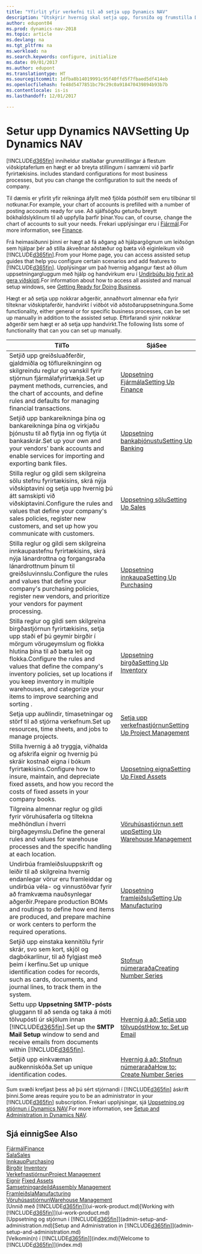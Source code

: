 ```yaml
---
title: "Yfirlit yfir verkefni til að setja upp Dynamics NAV"
description: "Útskýrir hvernig skal setja upp, forsníða og frumstilla Dynamics NAV eftir þínum þörfum."
author: edupont04
ms.prod: dynamics-nav-2018
ms.topic: article
ms.devlang: na
ms.tgt_pltfrm: na
ms.workload: na
ms.search.keywords: configure, initialize
ms.date: 09/01/2017
ms.author: edupont
ms.translationtype: HT
ms.sourcegitcommit: 1dfba8b14019991c95f40ffd5f7fbaed5df414eb
ms.openlocfilehash: fe48d5477851bc79c29c0a918470439894b93b7b
ms.contentlocale: is-is
ms.lasthandoff: 12/01/2017

---
```

# <a name="setting-up-dynamics-nav"></a><span data-ttu-id="cd524-103">Setur upp Dynamics NAV</span><span class="sxs-lookup"><span data-stu-id="cd524-103">Setting Up Dynamics NAV</span></span>
[!INCLUDE[d365fin](includes/d365fin_md.md)]<span data-ttu-id="cd524-104"> inniheldur staðlaðar grunnstillingar á flestum viðskiptaferlum en hægt er að breyta stillingum í samræmi við þarfir fyrirtækisins.</span><span class="sxs-lookup"><span data-stu-id="cd524-104"> includes standard configurations for most business processes, but you can change the configuration to suit the needs of company.</span></span>

<span data-ttu-id="cd524-105">Til dæmis er yfirlit yfir reikninga áfyllt með fjölda pósthólf sem eru tilbúnar til notkunar.</span><span class="sxs-lookup"><span data-stu-id="cd524-105">For example, your chart of accounts is prefilled with a number of posting accounts ready for use.</span></span> <span data-ttu-id="cd524-106">Að sjálfsögðu geturðu breytt bókhaldslyklinum til að uppfylla þarfir þínar.</span><span class="sxs-lookup"><span data-stu-id="cd524-106">You can, of course, change the chart of accounts to suit your needs.</span></span> <span data-ttu-id="cd524-107">Frekari upplýsingar eru í  [Fjármál](finance.md).</span><span class="sxs-lookup"><span data-stu-id="cd524-107">For more information, see [Finance](finance.md).</span></span>

<span data-ttu-id="cd524-108">Frá heimasíðunni þinni er hægt að fá aðgang að hjálpargögnum um leiðsögn sem hjálpar þér að stilla ákveðnar aðstæður og bæta við eiginleikum við [!INCLUDE[d365fin](includes/d365fin_md.md)].</span><span class="sxs-lookup"><span data-stu-id="cd524-108">From your Home page, you can access assisted setup guides that help you configure certain scenarios and add features to [!INCLUDE[d365fin](includes/d365fin_md.md)].</span></span> <span data-ttu-id="cd524-109">Upplýsingar um það hvernig aðgangur fæst að öllum uppsetningargluggum með hjálp og handvirkum eru í [Undirbúðu þig fyrir að gera viðskipti](ui-get-ready-business.md).</span><span class="sxs-lookup"><span data-stu-id="cd524-109">For information about how to access all assisted and manual setup windows, see [Getting Ready for Doing Business](ui-get-ready-business.md).</span></span>

<span data-ttu-id="cd524-110">Hægt er að setja upp nokkrar aðgerðir, annaðhvort almennar eða fyrir tilteknar viðskiptaferðir, handvirkt í viðbót við aðstoðaruppsetninguna.</span><span class="sxs-lookup"><span data-stu-id="cd524-110">Some functionality, either general or for specific business processes, can be set up manually in addition to the assisted setup.</span></span> <span data-ttu-id="cd524-111">Eftirfarandi sýnir nokkrar aðgerðir sem hægt er að setja upp handvirkt.</span><span class="sxs-lookup"><span data-stu-id="cd524-111">The following lists some of functionality that can you can set up manually.</span></span>

| <span data-ttu-id="cd524-112">Til</span><span class="sxs-lookup"><span data-stu-id="cd524-112">To</span></span> | <span data-ttu-id="cd524-113">Sjá</span><span class="sxs-lookup"><span data-stu-id="cd524-113">See</span></span> |
| --- | --- |
| <span data-ttu-id="cd524-114">Setjið upp greiðsluaðferðir, gjaldmiðla og töflureikninginn og skilgreindu reglur og vanskil fyrir stjórnun fjármálafyrirtækja.</span><span class="sxs-lookup"><span data-stu-id="cd524-114">Set up payment methods, currencies, and the chart of accounts, and define rules and defaults for managing financial transactions.</span></span> |[<span data-ttu-id="cd524-115">Uppsetning Fjármála</span><span class="sxs-lookup"><span data-stu-id="cd524-115">Setting Up Finance</span></span>](finance-setup-finance.md) |
| <span data-ttu-id="cd524-116">Setjið upp bankareikninga þína og bankareikninga þína og virkjaðu þjónustu til að flytja inn og flytja út bankaskrár.</span><span class="sxs-lookup"><span data-stu-id="cd524-116">Set up your own and your vendors' bank accounts and enable services for importing and exporting bank files.</span></span> |[<span data-ttu-id="cd524-117">Uppsetning bankaþjónustu</span><span class="sxs-lookup"><span data-stu-id="cd524-117">Setting Up Banking</span></span>](bank-setup-banking.md) |
| <span data-ttu-id="cd524-118">Stilla reglur og gildi sem skilgreina sölu stefnu fyrirtækisins, skrá nýja viðskiptavini og setja upp hvernig þú átt samskipti við viðskiptavini.</span><span class="sxs-lookup"><span data-stu-id="cd524-118">Configure the rules and values that define your company's sales policies, register new customers, and set up how you communicate with customers.</span></span> |[<span data-ttu-id="cd524-119">Uppsetning sölu</span><span class="sxs-lookup"><span data-stu-id="cd524-119">Setting Up Sales</span></span>](sales-setup-sales.md) |
| <span data-ttu-id="cd524-120">Stilla reglur og gildi sem skilgreina innkaupastefnu fyrirtækisins, skrá nýja lánardrottna og forgangsraða lánardrottnum þínum til greiðsluvinnslu.</span><span class="sxs-lookup"><span data-stu-id="cd524-120">Configure the rules and values that define your company's purchasing policies, register new vendors, and prioritize your vendors for payment processing.</span></span> |[<span data-ttu-id="cd524-121">Uppsetning innkaupa</span><span class="sxs-lookup"><span data-stu-id="cd524-121">Setting Up Purchasing</span></span>](purchasing-setup-purchasing.md) |
| <span data-ttu-id="cd524-122">Stilla reglur og gildi sem skilgreina birgðastjórnun fyrirtækisins, setja upp staði ef þú geymir birgðir í mörgum vörugeymslum og flokka hlutina þína til að bæta leit og flokka.</span><span class="sxs-lookup"><span data-stu-id="cd524-122">Configure the rules and values that define the company's inventory policies, set up locations if you keep inventory in multiple warehouses, and categorize your items to improve searching and sorting .</span></span> |[<span data-ttu-id="cd524-123">Uppsetning birgða</span><span class="sxs-lookup"><span data-stu-id="cd524-123">Setting Up Inventory</span></span>](inventory-setup-inventory.md) |
| <span data-ttu-id="cd524-124">Setja upp auðlindir, tímasetningar og störf til að stjórna verkefnum.</span><span class="sxs-lookup"><span data-stu-id="cd524-124">Set up resources, time sheets, and jobs to manage projects.</span></span> |[<span data-ttu-id="cd524-125">Setja upp verkefnastjórnun</span><span class="sxs-lookup"><span data-stu-id="cd524-125">Setting Up Project Management</span></span>](projects-setup-projects.md) |
| <span data-ttu-id="cd524-126">Stilla hvernig á að tryggja, viðhalda og afskrifa eignir og hvernig þú skráir kostnað eigna í bókum fyrirtækisins.</span><span class="sxs-lookup"><span data-stu-id="cd524-126">Configure how to insure, maintain, and depreciate fixed assets, and how you record the costs of fixed assets in your company books.</span></span> |[<span data-ttu-id="cd524-127">Uppsetning eigna</span><span class="sxs-lookup"><span data-stu-id="cd524-127">Setting Up Fixed Assets</span></span>](fa-setup.md) |
|<span data-ttu-id="cd524-128">Tilgreina almennar reglur og gildi fyrir vöruhúsaferla og tiltekna meðhöndlun í hverri birgðageymslu.</span><span class="sxs-lookup"><span data-stu-id="cd524-128">Define the general rules and values for warehouse processes and the specific handling at each location.</span></span>|[<span data-ttu-id="cd524-129">Vöruhúsastjórnun sett upp</span><span class="sxs-lookup"><span data-stu-id="cd524-129">Setting Up Warehouse Management</span></span>](warehouse-setup-warehouse.md)|
|<span data-ttu-id="cd524-130">Undirbúa framleiðsluuppskrift og leiðir til að skilgreina hvernig endanlegar vörur eru framleiddar og undirbúa véla- og vinnustöðvar fyrir að framkvæma nauðsynlegar aðgerðir.</span><span class="sxs-lookup"><span data-stu-id="cd524-130">Prepare production BOMs and routings to define how end items are produced, and prepare machine or work centers to perform the required operations.</span></span>|[<span data-ttu-id="cd524-131">Uppsetning framleiðslu</span><span class="sxs-lookup"><span data-stu-id="cd524-131">Setting Up Manufacturing</span></span>](production-configure-production-processes.md)|
| <span data-ttu-id="cd524-132">Setjið upp einstaka kennitölu fyrir skrár, svo sem kort, skjöl og dagbókarlínur, til að fylgjast með þeim í kerfinu.</span><span class="sxs-lookup"><span data-stu-id="cd524-132">Set up unique identification codes for records, such as cards, documents, and journal lines, to track them in the system.</span></span> |[<span data-ttu-id="cd524-133">Stofnun númeraraða</span><span class="sxs-lookup"><span data-stu-id="cd524-133">Creating Number Series</span></span>](ui-create-number-series.md) |
| <span data-ttu-id="cd524-134">Settu upp **Uppsetning SMTP-pósts** gluggann til að senda og taka á móti tölvupósti úr skjölum innan [!INCLUDE[d365fin](includes/d365fin_md.md)].</span><span class="sxs-lookup"><span data-stu-id="cd524-134">Set up the **SMTP Mail Setup** window to send and receive emails from documents within [!INCLUDE[d365fin](includes/d365fin_md.md)].</span></span> |[<span data-ttu-id="cd524-135">Hvernig á að: Setja upp tölvupóst</span><span class="sxs-lookup"><span data-stu-id="cd524-135">How to: Set up Email</span></span>](madeira-how-setup-email.md) |
| <span data-ttu-id="cd524-136">Setjið upp einkvæman auðkenniskóða.</span><span class="sxs-lookup"><span data-stu-id="cd524-136">Set up unique identification codes.</span></span> |[<span data-ttu-id="cd524-137">Hvernig á að: Stofnun númeraraða</span><span class="sxs-lookup"><span data-stu-id="cd524-137">How to: Create Number Series</span></span>](ui-create-number-series.md) |

<span data-ttu-id="cd524-138">Sum svæði krefjast þess að þú sért stjórnandi í [!INCLUDE[d365fin](includes/d365fin_md.md)] áskrift þinni.</span><span class="sxs-lookup"><span data-stu-id="cd524-138">Some areas require you to be an administrator in your [!INCLUDE[d365fin](includes/d365fin_md.md)] subscription.</span></span> <span data-ttu-id="cd524-139">Frekari upplýsingar, sjá [Uppsetning og stjórnun í Dynamics NAV](admin-setup-and-administration.md).</span><span class="sxs-lookup"><span data-stu-id="cd524-139">For more information, see [Setup and Administration in Dynamics NAV](admin-setup-and-administration.md).</span></span>  

## <a name="see-also"></a><span data-ttu-id="cd524-140">Sjá einnig</span><span class="sxs-lookup"><span data-stu-id="cd524-140">See Also</span></span>
[<span data-ttu-id="cd524-141">Fjármál</span><span class="sxs-lookup"><span data-stu-id="cd524-141">Finance</span></span>](finance.md)  
[<span data-ttu-id="cd524-142">Sala</span><span class="sxs-lookup"><span data-stu-id="cd524-142">Sales</span></span>](sales-manage-sales.md)  
[<span data-ttu-id="cd524-143">Innkaup</span><span class="sxs-lookup"><span data-stu-id="cd524-143">Purchasing</span></span>](purchasing-manage-purchasing.md)  
<span data-ttu-id="cd524-144">[Birgðir](inventory-manage-inventory.md)  </span><span class="sxs-lookup"><span data-stu-id="cd524-144">[Inventory](inventory-manage-inventory.md)  </span></span>  
[<span data-ttu-id="cd524-145">Verkefnastjórnun</span><span class="sxs-lookup"><span data-stu-id="cd524-145">Project Management</span></span>](projects-manage-projects.md)  
<span data-ttu-id="cd524-146">[Eignir](fa-manage.md)  </span><span class="sxs-lookup"><span data-stu-id="cd524-146">[Fixed Assets](fa-manage.md)  </span></span>  
[<span data-ttu-id="cd524-147">Samsetningardeild</span><span class="sxs-lookup"><span data-stu-id="cd524-147">Assembly Management</span></span>](assembly-assemble-items.md)  
[<span data-ttu-id="cd524-148">Framleiðsla</span><span class="sxs-lookup"><span data-stu-id="cd524-148">Manufacturing</span></span>](production-manage-manufacturing.md)  
[<span data-ttu-id="cd524-149">Vöruhúsastjórnun</span><span class="sxs-lookup"><span data-stu-id="cd524-149">Warehouse Management</span></span>](warehouse-manage-warehouse.md)  
<span data-ttu-id="cd524-150">[Unnið með [!INCLUDE[d365fin](includes/d365fin_md.md)]](ui-work-product.md)</span><span class="sxs-lookup"><span data-stu-id="cd524-150">[Working with [!INCLUDE[d365fin](includes/d365fin_md.md)]](ui-work-product.md)</span></span>  
<span data-ttu-id="cd524-151">[Uppsetning og stjórnun í [!INCLUDE[d365fin](includes/d365fin_md.md)]](admin-setup-and-administration.md)</span><span class="sxs-lookup"><span data-stu-id="cd524-151">[Setup and Administration in [!INCLUDE[d365fin](includes/d365fin_md.md)]](admin-setup-and-administration.md)</span></span>  
<span data-ttu-id="cd524-152">[Velkomin(n) í [!INCLUDE[d365fin](includes/d365fin_md.md)]](index.md)</span><span class="sxs-lookup"><span data-stu-id="cd524-152">[Welcome to [!INCLUDE[d365fin](includes/d365fin_md.md)]](index.md)</span></span>  

